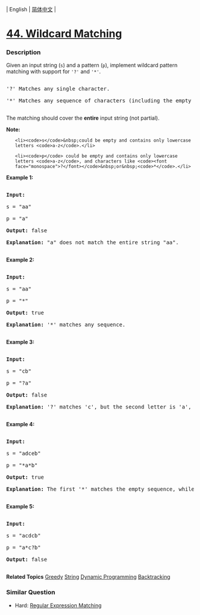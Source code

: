 | English | [简体中文](README.md) |

# [44. Wildcard Matching](https://leetcode-cn.com/problems/wildcard-matching)
 ### Description
<p>Given an input string (<code>s</code>) and a pattern (<code>p</code>), implement wildcard pattern matching with support for <code>&#39;?&#39;</code> and <code>&#39;*&#39;</code>.</p>

<pre>
&#39;?&#39; Matches any single character.
&#39;*&#39; Matches any sequence of characters (including the empty sequence).
</pre>

<p>The matching should cover the <strong>entire</strong> input string (not partial).</p>

<p><strong>Note:</strong></p>

<ul>
	<li><code>s</code>&nbsp;could be empty and contains only lowercase letters <code>a-z</code>.</li>
	<li><code>p</code> could be empty and contains only lowercase letters <code>a-z</code>, and characters like <code><font face="monospace">?</font></code>&nbsp;or&nbsp;<code>*</code>.</li>
</ul>

<p><strong>Example 1:</strong></p>

<pre>
<strong>Input:</strong>
s = &quot;aa&quot;
p = &quot;a&quot;
<strong>Output:</strong> false
<strong>Explanation:</strong> &quot;a&quot; does not match the entire string &quot;aa&quot;.
</pre>

<p><strong>Example 2:</strong></p>

<pre>
<strong>Input:</strong>
s = &quot;aa&quot;
p = &quot;*&quot;
<strong>Output:</strong> true
<strong>Explanation:</strong>&nbsp;&#39;*&#39; matches any sequence.
</pre>

<p><strong>Example 3:</strong></p>

<pre>
<strong>Input:</strong>
s = &quot;cb&quot;
p = &quot;?a&quot;
<strong>Output:</strong> false
<strong>Explanation:</strong>&nbsp;&#39;?&#39; matches &#39;c&#39;, but the second letter is &#39;a&#39;, which does not match &#39;b&#39;.
</pre>

<p><strong>Example 4:</strong></p>

<pre>
<strong>Input:</strong>
s = &quot;adceb&quot;
p = &quot;*a*b&quot;
<strong>Output:</strong> true
<strong>Explanation:</strong>&nbsp;The first &#39;*&#39; matches the empty sequence, while the second &#39;*&#39; matches the substring &quot;dce&quot;.
</pre>

<p><strong>Example 5:</strong></p>

<pre>
<strong>Input:</strong>
s = &quot;acdcb&quot;
p = &quot;a*c?b&quot;
<strong>Output:</strong> false
</pre>

**Related Topics**  [Greedy](https://leetcode-cn.com/tag/greedy) [String](https://leetcode-cn.com/tag/string) [Dynamic Programming](https://leetcode-cn.com/tag/dynamic-programming) [Backtracking](https://leetcode-cn.com/tag/backtracking) 

### Similar Question
 - Hard:	[Regular Expression Matching](https://leetcode-cn.com/problems/regular-expression-matching) 

